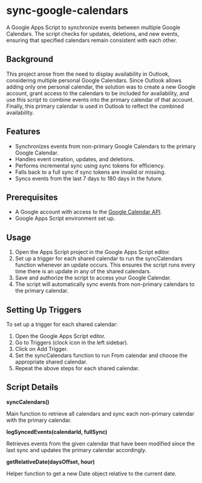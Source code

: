 # sync-google-calendars
A Google Apps Script to synchronize events between multiple Google Calendars. The script checks for updates, deletions, and new events, ensuring that specified calendars remain consistent with each other.

## Background

This project arose from the need to display availability in Outlook, considering multiple personal Google Calendars. Since Outlook allows adding only one personal calendar, the solution was to create a new Google account, grant access to the calendars to be included for availability, and use this script to combine events into the primary calendar of that account. Finally, this primary calendar is used in Outlook to reflect the combined availability.

## Features
* Synchronizes events from non-primary Google Calendars to the primary Google Calendar.
* Handles event creation, updates, and deletions.
*	Performs incremental sync using sync tokens for efficiency.
*	Falls back to a full sync if sync tokens are invalid or missing.
*	Syncs events from the last 7 days to 180 days in the future.

## Prerequisites
*	A Google account with access to the [Google Calendar API](https://developers.google.com/apps-script/advanced/calendar).
*	Google Apps Script environment set up.

## Usage

1. Open the Apps Script project in the Google Apps Script editor.
2. Set up a trigger for each shared calendar to run the syncCalendars function whenever an update occurs. This ensures the script runs every time there is an update in any of the shared calendars.
3. Save and authorize the script to access your Google Calendar.
4. The script will automatically sync events from non-primary calendars to the primary calendar.

## Setting Up Triggers

To set up a trigger for each shared calendar:

1. Open the Google Apps Script editor.
2. Go to Triggers (clock icon in the left sidebar).
3. Click on Add Trigger.
4. Set the syncCalendars function to run From calendar and choose the appropriate shared calendar.
5. Repeat the above steps for each shared calendar.

## Script Details

**syncCalendars()**

Main function to retrieve all calendars and sync each non-primary calendar with the primary calendar.

**logSyncedEvents(calendarId, fullSync)**

Retrieves events from the given calendar that have been modified since the last sync and updates the primary calendar accordingly.

**getRelativeDate(daysOffset, hour)**

Helper function to get a new Date object relative to the current date.
